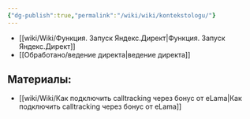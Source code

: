 ```yaml
---
{"dg-publish":true,"permalink":"/wiki/wiki/kontekstologu/"}
---
```


- [[wiki/Wiki/Функция. Запуск Яндекс.Директ\|Функция. Запуск Яндекс.Директ]]
- [[Обработано/ведение директа\|ведение директа]]

## Материалы:
- [[wiki/Wiki/Как подключить calltracking через бонус от eLama\|Как подключить calltracking через бонус от eLama]]